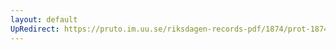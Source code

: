 ```yaml
---
layout: default
UpRedirect: https://pruto.im.uu.se/riksdagen-records-pdf/1874/prot-1874--ak--415/prot-1874--ak--415_008.pdf
---
```

